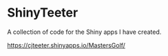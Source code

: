 # ShinyTeeter

A collection of code for the Shiny apps I have created.


https://cjteeter.shinyapps.io/MastersGolf/
